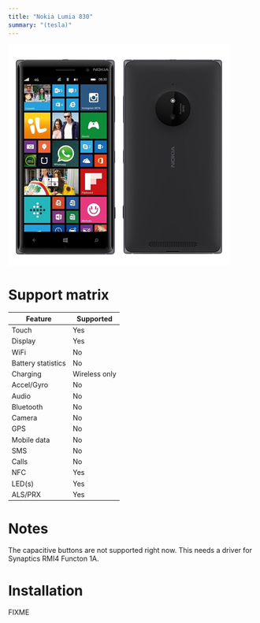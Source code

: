 ```yaml
---
title: "Nokia Lumia 830"
summary: "(tesla)"
---
```


![Nokia Lumia 830 front and back](/img/tesla.png)
# Support matrix
| Feature | Supported |
| --- | ----------- |
| Touch | Yes |
| Display | Yes |
| WiFi | No |
| Battery statistics | No |
| Charging | Wireless only |
| Accel/Gyro | No |
| Audio | No |
| Bluetooth | No |
| Camera | No |
| GPS | No |
| Mobile data | No |
| SMS | No |
| Calls | No |
| NFC | Yes |
| LED(s) | Yes |
| ALS/PRX | Yes |

# Notes

The capacitive buttons are not supported right now. This needs a driver for Synaptics RMI4 Functon 1A.

# Installation

FIXME
